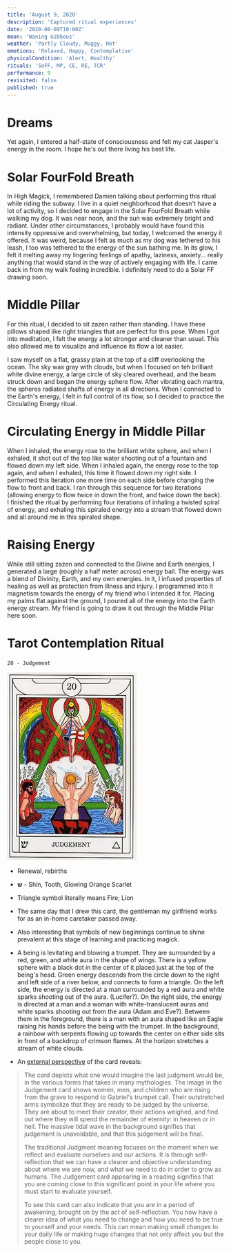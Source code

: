 ```yaml
---
title: 'August 9, 2020'
description: 'Captured ritual experiences'
date: '2020-08-09T10:00Z'
moon: 'Waning Gibbous'
weather: 'Partly Cloudy, Muggy, Hot'
emotions: 'Relaxed, Happy, Contemplative'
physicalCondition: 'Alert, Healthy'
rituals: 'SoFF, MP, CE, RE, TCR'
performance: 9
revisited: false
published: true
---
```


# Dreams

Yet again, I entered a half-state of consciousness and felt my cat Jasper's energy in the room. I hope he's out there living his best life.

# Solar FourFold Breath

In High Magick, I remembered Damien talking about performing this ritual while riding the subway. I live in a quiet neighborhood that doesn't have a lot of activity, so I decided to engage in the Solar FourFold Breath while walking my dog. It was near noon, and the sun was extremely bright and radiant. Under other circumstances, I probably would have found this intensity oppressive and overwhelming, but today, I welcomed the energy it offered. It was weird, because I felt as much as my dog was tethered to his leash, I too was tethered to the energy of the sun bathing me. In its glow, I felt it melting away my lingering feelings of apathy, laziness, anxiety... really anything that would stand in the way of actively engaging with life. I came back in from my walk feeling incredible. I definitely need to do a Solar FF drawing soon.

# Middle Pillar

For this ritual, I decided to sit zazen rather than standing. I have these pillows shaped like right triangles that are perfect for this pose. When I got into meditation, I felt the energy a lot stronger and cleaner than usual. This also allowed me to visualize and influence its flow a lot easier.

I saw myself on a flat, grassy plain at the top of a cliff overlooking the ocean. The sky was gray with clouds, but when I focused on teh brilliant white divine energy, a large circle of sky cleared overhead, and the beam struck down and began the energy sphere flow. After vibrating each mantra, the spheres radiated shafts of energy in all directions. When I connected to the Earth's energy, I felt in full control of its flow, so I decided to practice the Circulating Energy ritual.

# Circulating Energy in Middle Pillar

When I inhaled, the energy rose to the brilliant white sphere, and when I exhaled, it shot out of the top like water shooting out of a fountain and flowed down my left side. When I inhaled again, the energy rose to the top again, and when I exhaled, this time it flowed down my right side. I performed this iteration one more time on each side before changing the flow to front and back. I ran through this sequence for two iterations (allowing energy to flow twice in down the front, and twice down the back). I finished the ritual by performing four iterations of inhaling a twisted spiral of energy, and exhaling this spiraled energy into a stream that flowed down and all around me in this spiraled shape.

# Raising Energy

While still sitting zazen and connected to the Divine and Earth energies, I generated a large (roughly a half meter across) energy ball. The energy was a blend of Divinity, Earth, and my own energies. In it, I infused properties of healing as well as protection from illness and injury. I programmed into it magnetism towards the energy of my friend who I intended it for. Placing my palms flat against the ground, I poured all of the energy into the Earth energy stream. My friend is going to draw it out through the Middle Pillar here soon.

# Tarot Contemplation Ritual

`20 - Judgement`

![judgement](./judgement.jpg)

* Renewal, rebirths

* **ש** - Shin, Tooth, Glowing Orange Scarlet

* Triangle symbol literally means Fire; Lion

* The same day that I drew this card, the gentleman my girlfriend works for as an in-home caretaker passed away.

* Also interesting that symbols of new beginnings continue to shine prevalent at this stage of learning and practicing magick.

* A being is levitating and blowing a trumpet. They are surrounded by a red, green, and white aura in the shape of wings. There is a yellow sphere with a black dot in the center of it placed just at the top of the being's head. Green energy descends from the circle down to the right and left side of a river below, and connects to form a triangle. On the left side, the energy is directed at a man surrounded by a red aura and white sparks shooting out of the aura. (Lucifer?). On the right side, the energy is directed at a man and a woman with white-translucent auras and white sparks shooting out from the aura (Adam and Eve?). Between them in the foreground, there is a man with an aura shaped like an Eagle raising his hands before the being with the trumpet. In the background, a rainbow with serpents flowing up towards the center on either side sits in front of a backdrop of crimson flames. At the horizon stretches a stream of white clouds.

* An [external perspective](https://labyrinthos.co/blogs/tarot-card-meanings-list/judgement-meaning-major-arcana-tarot-card-meanings) of the card reveals:

> The card depicts what one would imagine the last judgment would be, in the various forms that takes in many mythologies. The image in the Judgement card shows women, men, and children who are rising from the grave to respond to Gabriel's trumpet call. Their outstretched arms symbolize that they are ready to be judged by the universe. They are about to meet their creator, their actions weighed, and find out where they will spend the remainder of eternity: in heaven or in hell. The massive tidal wave in the background signifies that judgement is unavoidable, and that this judgement will be final.
>
> The traditional Judgment meaning focuses on the moment when we reflect and evaluate ourselves and our actions. It is through self-reflection that we can have a clearer and objective understanding about where we are now, and what we need to do in order to grow as humans. The Judgement card appearing in a reading signifies that you are coming close to this significant point in your life where you must start to evaluate yourself.
>
> To see this card can also indicate that you are in a period of awakening, brought on by the act of self-reflection. You now have a clearer idea of what you need to change and how you need to be true to yourself and your needs. This can mean making small changes to your daily life or making huge changes that not only affect you but the people close to you.